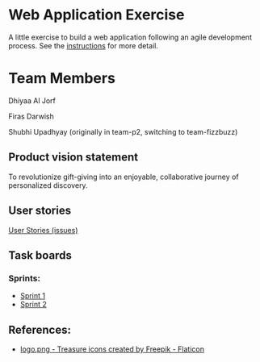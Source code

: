 # Web Application Exercise

A little exercise to build a web application following an agile development process. See the [instructions](instructions.md) for more detail.

# Team Members

Dhiyaa Al Jorf

Firas Darwish

Shubhi Upadhyay (originally in team-p2, switching to team-fizzbuzz)

## Product vision statement

To revolutionize gift-giving into an enjoyable, collaborative journey of personalized discovery.

## User stories

[User Stories (issues)](https://github.com/software-students-spring2024/2-web-app-exercise-fizzbuzz/issues)

## Task boards

### Sprints:
- [Sprint 1](https://github.com/orgs/software-students-spring2024/projects/18)
- [Sprint 2](https://github.com/orgs/software-students-spring2024/projects/19)

## References:

- [logo.png - Treasure icons created by Freepik - Flaticon](https://www.flaticon.com/free-icons/treasure)
